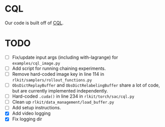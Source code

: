 # CQL

Our code is built off of [CQL](https://github.com/aviralkumar2907/CQL). 

# TODO
- [ ] Fix/update input args (including with-lagrange) for `examples/cql_image.py`
- [ ] Add script for running chaining experiments. 
- [ ] Remove hard-coded image key in line 114 in `rlkit/samplers/rollout_functions.py`
- [ ] `ObsDictReplayBuffer` and `ObsDictRelabelingBuffer` share a lot of code, but are currently implemented independently.
- [ ] Hard-coded `.cuda()` in line 234 in `rlkit/torch/sac/cql.py`
- [ ] Clean up `rlkit/data_management/load_buffer.py`
- [ ] Add setup instructions. 
- [x] Add video logging
- [x] Fix logging dir
